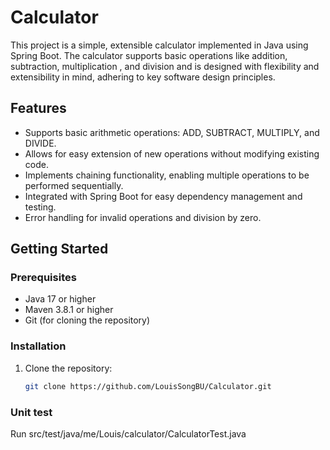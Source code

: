 # Calculator

This project is a simple, extensible calculator implemented in Java using Spring Boot. The calculator supports basic operations like addition, subtraction, multiplication
, and division and is designed with flexibility and extensibility in mind, adhering to key software design principles.

## Features

- Supports basic arithmetic operations: ADD, SUBTRACT, MULTIPLY, and DIVIDE.
- Allows for easy extension of new operations without modifying existing code.
- Implements chaining functionality, enabling multiple operations to be performed sequentially.
- Integrated with Spring Boot for easy dependency management and testing.
- Error handling for invalid operations and division by zero.

## Getting Started

### Prerequisites

- Java 17 or higher
- Maven 3.8.1 or higher
- Git (for cloning the repository)

### Installation

1. Clone the repository:

   ```bash
   git clone https://github.com/LouisSongBU/Calculator.git
   
### Unit test

Run src/test/java/me/Louis/calculator/CalculatorTest.java
